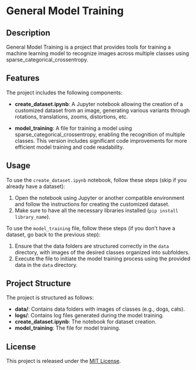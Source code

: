 # General Model Training

## Description

General Model Training is a project that provides tools for training a machine learning model to recognize images across multiple classes using sparse_categorical_crossentropy.

## Features

The project includes the following components:

- **create_dataset.ipynb**: A Jupyter notebook allowing the creation of a customized dataset from an image, generating various variants through rotations, translations, zooms, distortions, etc.

- **model_training**: A file for training a model using sparse_categorical_crossentropy, enabling the recognition of multiple classes. This version includes significant code improvements for more efficient model training and code readability.

## Usage

To use the `create_dataset.ipynb` notebook, follow these steps (skip if you already have a dataset):

1. Open the notebook using Jupyter or another compatible environment and follow the instructions for creating the customized dataset.
2. Make sure to have all the necessary libraries installed (`pip install library_name`).

To use the `model_training` file, follow these steps (if you don't have a dataset, go back to the previous step):

1. Ensure that the data folders are structured correctly in the `data` directory, with images of the desired classes organized into subfolders.
2. Execute the file to initiate the model training process using the provided data in the `data` directory.

## Project Structure

The project is structured as follows:

- **data/**: Contains data folders with images of classes (e.g., dogs, cats).
- **logs/**: Contains log files generated during the model training.
- **create_dataset.ipynb**: The notebook for dataset creation.
- **model_training**: The file for model training.

## License

This project is released under the [MIT License](LICENSE).
